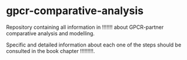 # gpcr-comparative-analysis
Repository containing all information in !!!!!!! about GPCR-partner comparative analysis and modelling.

Specific and detailed information about each one of the steps should be consulted in the book chapter !!!!!!!!!. 
